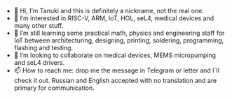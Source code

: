 - 👋 Hi, I’m Tanuki and this is definitely a nickname, not the real one.
- 👀 I’m interested in RISC-V, ARM, IoT, HOL, seL4, medical devices and many other stuff.
- 🌱 I’m still learning some practical math, physics and engineering staff for IoT between architecturing, designing, printing, soldering, programming, flashing and testing.
- 💞️ I’m looking to collaborate on medical devices, MEMS micropumping and seL4 drivers.
- 📫 How to reach me: drop me the message in Telegram or letter and I`ll check it out. Russian and English accepted with no translation and are primary for communication.

<!---
tanuki-no/tanuki-no is a ✨ special ✨ repository because its `README.md` (this file) appears on your GitHub profile.
You can click the Preview link to take a look at your changes.
--->
